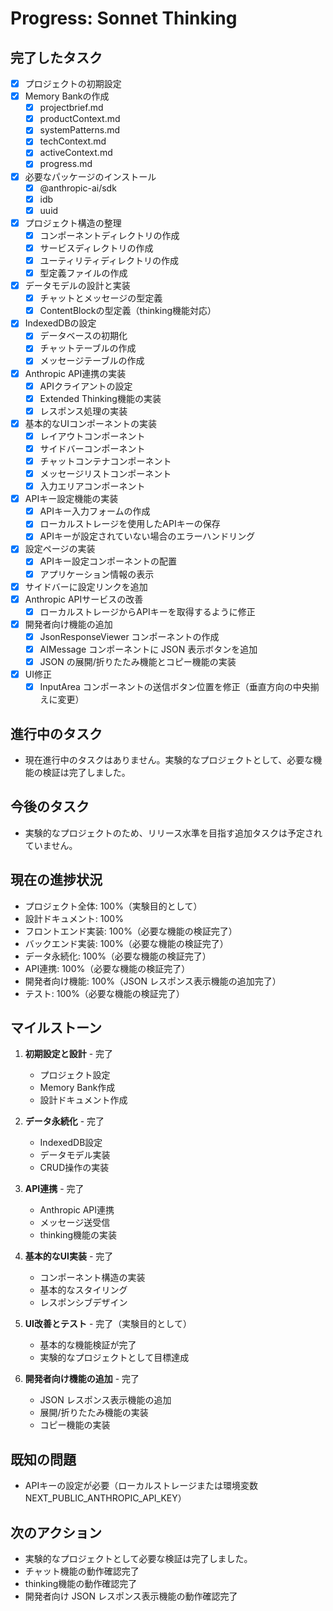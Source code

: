 # Progress: Sonnet Thinking

## 完了したタスク
- [x] プロジェクトの初期設定
- [x] Memory Bankの作成
  - [x] projectbrief.md
  - [x] productContext.md
  - [x] systemPatterns.md
  - [x] techContext.md
  - [x] activeContext.md
  - [x] progress.md
- [x] 必要なパッケージのインストール
  - [x] @anthropic-ai/sdk
  - [x] idb
  - [x] uuid
- [x] プロジェクト構造の整理
  - [x] コンポーネントディレクトリの作成
  - [x] サービスディレクトリの作成
  - [x] ユーティリティディレクトリの作成
  - [x] 型定義ファイルの作成
- [x] データモデルの設計と実装
  - [x] チャットとメッセージの型定義
  - [x] ContentBlockの型定義（thinking機能対応）
- [x] IndexedDBの設定
  - [x] データベースの初期化
  - [x] チャットテーブルの作成
  - [x] メッセージテーブルの作成
- [x] Anthropic API連携の実装
  - [x] APIクライアントの設定
  - [x] Extended Thinking機能の実装
  - [x] レスポンス処理の実装
- [x] 基本的なUIコンポーネントの実装
  - [x] レイアウトコンポーネント
  - [x] サイドバーコンポーネント
  - [x] チャットコンテナコンポーネント
  - [x] メッセージリストコンポーネント
  - [x] 入力エリアコンポーネント
- [x] APIキー設定機能の実装
  - [x] APIキー入力フォームの作成
  - [x] ローカルストレージを使用したAPIキーの保存
  - [x] APIキーが設定されていない場合のエラーハンドリング
- [x] 設定ページの実装
  - [x] APIキー設定コンポーネントの配置
  - [x] アプリケーション情報の表示
- [x] サイドバーに設定リンクを追加
- [x] Anthropic APIサービスの改善
  - [x] ローカルストレージからAPIキーを取得するように修正
- [x] 開発者向け機能の追加
  - [x] JsonResponseViewer コンポーネントの作成
  - [x] AIMessage コンポーネントに JSON 表示ボタンを追加
  - [x] JSON の展開/折りたたみ機能とコピー機能の実装
- [x] UI修正
  - [x] InputArea コンポーネントの送信ボタン位置を修正（垂直方向の中央揃えに変更）

## 進行中のタスク
- 現在進行中のタスクはありません。実験的なプロジェクトとして、必要な機能の検証は完了しました。

## 今後のタスク
- 実験的なプロジェクトのため、リリース水準を目指す追加タスクは予定されていません。

## 現在の進捗状況
- プロジェクト全体: 100%（実験目的として）
- 設計ドキュメント: 100%
- フロントエンド実装: 100%（必要な機能の検証完了）
- バックエンド実装: 100%（必要な機能の検証完了）
- データ永続化: 100%（必要な機能の検証完了）
- API連携: 100%（必要な機能の検証完了）
- 開発者向け機能: 100%（JSON レスポンス表示機能の追加完了）
- テスト: 100%（必要な機能の検証完了）

## マイルストーン
1. **初期設定と設計** - 完了
   - プロジェクト設定
   - Memory Bank作成
   - 設計ドキュメント作成

2. **データ永続化** - 完了
   - IndexedDB設定
   - データモデル実装
   - CRUD操作の実装

3. **API連携** - 完了
   - Anthropic API連携
   - メッセージ送受信
   - thinking機能の実装

4. **基本的なUI実装** - 完了
   - コンポーネント構造の実装
   - 基本的なスタイリング
   - レスポンシブデザイン

5. **UI改善とテスト** - 完了（実験目的として）
   - 基本的な機能検証が完了
   - 実験的なプロジェクトとして目標達成

6. **開発者向け機能の追加** - 完了
   - JSON レスポンス表示機能の追加
   - 展開/折りたたみ機能の実装
   - コピー機能の実装

## 既知の問題
- APIキーの設定が必要（ローカルストレージまたは環境変数 NEXT_PUBLIC_ANTHROPIC_API_KEY）

## 次のアクション
- 実験的なプロジェクトとして必要な検証は完了しました。
- チャット機能の動作確認完了
- thinking機能の動作確認完了
- 開発者向け JSON レスポンス表示機能の動作確認完了
